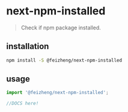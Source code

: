 # next-npm-installed
> Check if npm package installed.

## installation
```bash
npm install -S @feizheng/next-npm-installed
```

## usage
```js
import '@feizheng/next-npm-installed';

//DOCS here!
```
